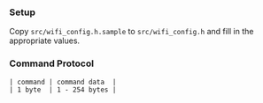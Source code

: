 ### Setup

Copy `src/wifi_config.h.sample` to `src/wifi_config.h` and fill in the appropriate values.

### Command Protocol

```
| command | command data  |
| 1 byte  | 1 - 254 bytes |
```

